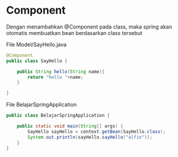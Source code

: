 # Component

Dengan menambahkan @Component pada class, maka spring akan otomatis membuatkan bean berdasarkan class tersebut

File Model/SayHello.java
```java
@Component
public class SayHello {

    public String hello(String name){
        return "hello "+name;
    }

}
```


File BelajarSpringApplication
```java
public class BelajarSpringApplication {

	public static void main(String[] args) {
        SayHello sayHello = context.getBean(SayHello.class);
		System.out.println(sayHello.sayHello("alfin"));
    }
}
```